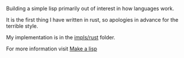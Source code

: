 Building a simple lisp primarily out of interest in how languages work. 

It is the first thing I have written in rust, so apologies in advance for the terrible style.

My implementation is in the [impls/rust](impls/rust.2) folder.

For more information visit [Make a lisp](https://github.com/kanaka/mal/blob/master/process/guide.md)
